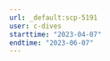 ```yaml
---
url: _default:scp-5191
user: c-dives
starttime: "2023-04-07"
endtime: "2023-06-07"
---
```

<reserve />